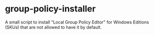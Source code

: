 # group-policy-installer
A small script to install "Local Group Policy Editor" for Windows Editions (SKUs) that are not allowed to have it by default.

